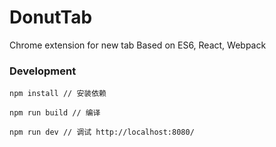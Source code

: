 # DonutTab

Chrome extension for new tab Based on ES6, React, Webpack

### Development

	npm install // 安装依赖

	npm run build // 编译

	npm run dev // 调试 http://localhost:8080/



